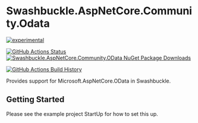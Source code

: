 # Swashbuckle.AspNetCore.Community.Odata

[![experimental](http://badges.github.io/stability-badges/dist/experimental.svg)](http://github.com/badges/stability-badges)

[![GitHub Actions Status](https://github.com/tiberriver256/Swashbuckle.AspNetCore.Community.OData/workflows/Build/badge.svg?branch=main)](https://github.com/tiberriver256/Swashbuckle.AspNetCore.Community.OData/actions) [![Swashbuckle.AspNetCore.Community.OData NuGet Package Downloads](https://img.shields.io/nuget/dt/Swashbuckle.AspNetCore.Community.OData)](https://www.nuget.org/packages/Swashbuckle.AspNetCore.Community.OData)

[![GitHub Actions Build History](https://buildstats.info/github/chart/tiberriver256/Swashbuckle.AspNetCore.Community.OData?branch=main&includeBuildsFromPullRequest=false)](https://github.com/tiberriver256/Swashbuckle.AspNetCore.Community.OData/actions)

Provides support for Microsoft.AspNetCore.OData in Swashbuckle.

## Getting Started

Please see the example project StartUp for how to set this up.
